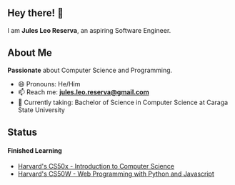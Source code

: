 ## Hey there! 👋
I am **Jules Leo Reserva**, an aspiring Software Engineer.

## About Me
**Passionate** about Computer Science and Programming.

- 😄 Pronouns: He/Him
- 📫 Reach me: **jules.leo.reserva@gmail.com**
- 🏫 Currently taking: Bachelor of Science in Computer Science at Caraga State University

## Status
#### Finished Learning
- [Harvard's CS50x - Introduction to Computer Science](https://cs50.harvard.edu/certificates/d5b2bd68-a66b-40c9-98ed-325d596f7f95)
- [Harvard's CS50W - Web Programming with Python and Javascript](https://cs50.harvard.edu/certificates/aa9a4790-70ff-42b7-9d4f-d6de78a662fe)
